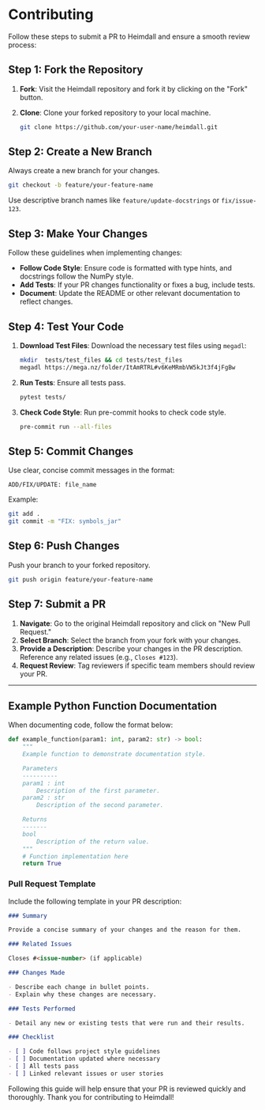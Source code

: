 # Contributing

Follow these steps to submit a PR to Heimdall and ensure a smooth review process:

## Step 1: Fork the Repository

1. **Fork**: Visit the Heimdall repository and fork it by clicking on the "Fork" button.
2. **Clone**: Clone your forked repository to your local machine.

   ```bash
   git clone https://github.com/your-user-name/heimdall.git
   ```

## Step 2: Create a New Branch

Always create a new branch for your changes.

```bash
git checkout -b feature/your-feature-name
```

Use descriptive branch names like `feature/update-docstrings` or `fix/issue-123`.

## Step 3: Make Your Changes

Follow these guidelines when implementing changes:

- **Follow Code Style**: Ensure code is formatted with type hints, and docstrings follow the NumPy style.
- **Add Tests**: If your PR changes functionality or fixes a bug, include tests.
- **Document**: Update the README or other relevant documentation to reflect changes.

## Step 4: Test Your Code
1. **Download Test Files**: Download the necessary test files using `megadl`:
   ```bash
   mkdir  tests/test_files && cd tests/test_files
   megadl https://mega.nz/folder/ItAmRTRL#v6KeMRmbVW5kJt3f4jFgBw
   ```

2. **Run Tests**: Ensure all tests pass.
   ```bash
   pytest tests/
   ```

3. **Check Code Style**: Run pre-commit hooks to check code style.
   ```bash
   pre-commit run --all-files
   ```

## Step 5: Commit Changes

Use clear, concise commit messages in the format:

```
ADD/FIX/UPDATE: file_name
```

Example:

```bash
git add .
git commit -m "FIX: symbols_jar"
```


## Step 6: Push Changes

Push your branch to your forked repository.

```bash
git push origin feature/your-feature-name
```

## Step 7: Submit a PR

1. **Navigate**: Go to the original Heimdall repository and click on "New Pull Request."
2. **Select Branch**: Select the branch from your fork with your changes.
3. **Provide a Description**: Describe your changes in the PR description. Reference any related issues (e.g.,
   `Closes #123`).
4. **Request Review**: Tag reviewers if specific team members should review your PR.

---

## Example Python Function Documentation

When documenting code, follow the format below:

```python
def example_function(param1: int, param2: str) -> bool:
    """
    Example function to demonstrate documentation style.

    Parameters
    ----------
    param1 : int
        Description of the first parameter.
    param2 : str
        Description of the second parameter.

    Returns
    -------
    bool
        Description of the return value.
    """
    # Function implementation here
    return True
```

### Pull Request Template

Include the following template in your PR description:

```markdown
### Summary

Provide a concise summary of your changes and the reason for them.

### Related Issues

Closes #<issue-number> (if applicable)

### Changes Made

- Describe each change in bullet points.
- Explain why these changes are necessary.

### Tests Performed

- Detail any new or existing tests that were run and their results.

### Checklist

- [ ] Code follows project style guidelines
- [ ] Documentation updated where necessary
- [ ] All tests pass
- [ ] Linked relevant issues or user stories
```

Following this guide will help ensure that your PR is reviewed quickly and thoroughly. Thank you for contributing to
Heimdall!